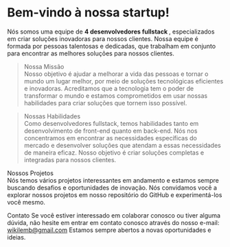 # Bem-vindo à nossa startup!<br>
Nós somos uma equipe de <strong> 4 desenvolvedores fullstack </strong>, especializados em criar soluções inovadoras para nossos clientes. Nossa equipe é formada por pessoas talentosas e dedicadas, que trabalham em conjunto para encontrar as melhores soluções para nossos clientes.<br>

> Nossa Missão <br>
Nosso objetivo é ajudar a melhorar a vida das pessoas e tornar o mundo um lugar melhor, por meio de soluções tecnológicas eficientes e inovadoras. Acreditamos que a tecnologia tem o poder de transformar o mundo e estamos comprometidos em usar nossas habilidades para criar soluções que tornem isso possível.<br>

> Nossas Habilidades <br>
Como desenvolvedores fullstack, temos habilidades tanto em desenvolvimento de front-end quanto em back-end. Nós nos concentramos em encontrar as necessidades específicas do mercado e desenvolver soluções que atendam a essas necessidades de maneira eficaz. Nosso objetivo é criar soluções completas e integradas para nossos clientes. <br>

Nossos Projetos <br>
Nós temos vários projetos interessantes em andamento e estamos sempre buscando desafios e oportunidades de inovação. Nós convidamos você a explorar nossos projetos em nosso repositório do GitHub e experimentá-los você mesmo.

Contato
 Se você estiver interessado em colaborar conosco ou tiver alguma dúvida, não hesite em entrar em contato conosco através do nosso e-mail: wikilemb@gmail.com
 Estamos sempre abertos a novas oportunidades e ideias.


